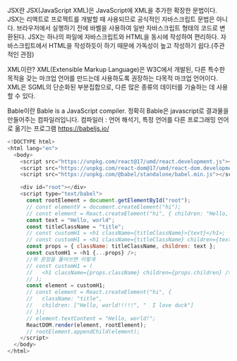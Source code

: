 JSX란
JSX(JavaScript XML)은 JavaScript에 XML을 추가한 확장한 문법이다.
JSX는 리액트로 프로젝트를 개발할 때 사용되므로 공식적인 자바스크립트 문법은 아니다.
브라우저에서 실행하기 전에 바벨을 사용하여 일반 자바스크립트 형태의 코드로 변환된다.
JSX는 하나의 파일에 자바스크립트와 HTML을 동시에 작성하여 편리하다.
자바스크립트에서 HTML을 작성하듯이 하기 때문에 가독성이 높고 작성하기 쉽다.(주관적인 관점)

XML이란?
XML(Extensible Markup Language)은 W3C에서 개발된, 다른 특수한 목적을 갖는 마크업 언어를 만드는데 사용하도록 권장하는 다목적 마크업 언어이다. 
XML은 SGML의 단순화된 부분집합으로, 다른 많은 종류의 데이터를 기술하는 데 사용할 수 있다.

Bable이란
Bable is a JavaScript compiler.
정확히 Bable은 javascript로 결과물을 만들어주는 컴파일러입니다.
컴파일러 : 언어 해석기, 특정 언어를 다른 프로그래밍 언어로 옮기는 프로그램
https://babeljs.io/
```js
<!DOCTYPE html>
<html lang="en">
  <body>
    <script src="https://unpkg.com/react@17/umd/react.development.js"></script>
    <script src="https://unpkg.com/react-dom@17/umd/react-dom.development.js"></script>
    <script src="https://unpkg.com/@babel/standalone/babel.min.js"></script>

    <div id="root"></div>
    <script type="text/babel">
      const rootElement = document.getElementById("root");
      // const elementV = document.createElement("hi");
      // const element = React.createElement("hi", { children: "Hello, world!" });
      const text = "Hello, world";
      const titleClassName = "title";
      // const customH1 = <h1 className={titleClassName}>{text}</h1>;
      // const customH1 = <h1 className={titleClassName} children={text} />;
      const props = { className: titleClassName, children: text };
      const customH1 = <h1 {...props} />;
      //위 문장을 풀어쓰면 이렇게
      // const customH1 = (
      //   <h1 className={props.className} children={props.children} />
      // );
      const element = customH1;
      // const element = React.createElement("hi", {
      //   className: "title",
      //   children: ["Hello, world!!!!!", "  I love duck"]
      // });
      // element.textContent = "Hello, world!";
      ReactDOM.render(element, rootElement);
      // rootElement.appendChild(element);
    </script>
  </body>
</html>
```

